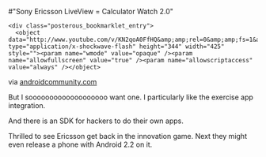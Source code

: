 #"Sony Ericsson LiveView = Calculator Watch 2.0"


    <div class="posterous_bookmarklet_entry">
      <object data="http://www.youtube.com/v/KN2qoA0FfHQ&amp;amp;rel=0&amp;amp;fs=1&amp;amp;showsearch=0&amp;amp;showinfo=0" type="application/x-shockwave-flash" height="344" width="425" style=""><param name="wmode" value="opaque" /><param name="allowfullscreen" value="true" /><param name="allowscriptaccess" value="always" /></object>

<div class="posterous_quote_citation">via <a href="http://androidcommunity.com/sony-ericsson-liveview-on-sale-now-in-several-european-markets-20101115/">androidcommunity.com</a></div>
    <p>But I sooooooooooooooooooo want one. I particularly like the exercise app integration. 
</p><p>And there is an SDK for hackers to do their own apps. 
</p><p>Thrilled to see Ericsson get back in the innovation game. Next they might even release a phone with Android 2.2 on it.</p></div>
  